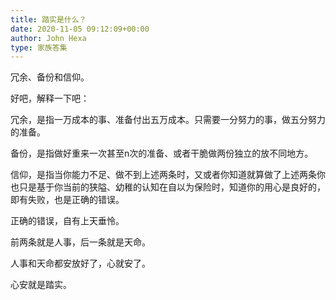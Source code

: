 ```yaml
---
title: 踏实是什么？
date: 2020-11-05 09:12:09+00:00
author: John Hexa
type: 家族答集
---
```

冗余、备份和信仰。

好吧，解释一下吧：

冗余，是指一万成本的事、准备付出五万成本。只需要一分努力的事，做五分努力的准备。

备份，是指做好重来一次甚至n次的准备、或者干脆做两份独立的放不同地方。

信仰，是指当你能力不足、做不到上述两条时，又或者你知道就算做了上述两条你也只是基于你当前的狭隘、幼稚的认知在自以为保险时，知道你的用心是良好的，即有失败，也是正确的错误。

正确的错误，自有上天垂怜。

前两条就是人事，后一条就是天命。

人事和天命都安放好了，心就安了。

心安就是踏实。


